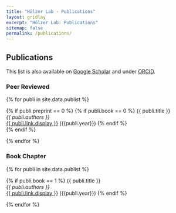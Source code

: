 ```yaml
---
title: "Hölzer Lab - Publications"
layout: gridlay
excerpt: "Hölzer Lab: Publications"
sitemap: false
permalink: /publications/
---
```


## Publications

This list is also available on [Google Scholar](https://scholar.google.de/citations?user=DMZ7Hc8AAAAJ) and under [ORCID](https://orcid.org/0000-0001-7090-8717).

### Peer Reviewed

{% for publi in site.data.publist %}

  {% if publi.preprint == 0 %}
    {% if publi.book == 0 %}
  {{ publi.title }} <br />
  <em>{{ publi.authors }} </em><br />
  <a href="{{ publi.link.url }}">{{ publi.link.display }}</a> ({{publi.year}})
  {% endif %}  
  {% endif %}

{% endfor %}

### Book Chapter

{% for publi in site.data.publist %}

  {% if publi.book == 1 %}
  {{ publi.title }} <br />
  <em>{{ publi.authors }} </em><br />
  <a href="{{ publi.link.url }}">{{ publi.link.display }}</a> ({{publi.year}})
  {% endif %}

{% endfor %}
